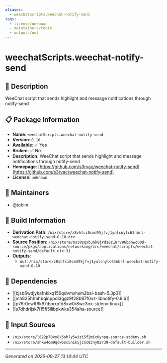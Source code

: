 ```yaml
---
aliases:
  - weechatScripts.weechat-notify-send
tags:
  - license/unknown
  - maintainers/tobim
  - outputs/out
---
```


# weechatScripts.weechat-notify-send

## 📝 Description

WeeChat script that sends highlight and message notifications through notify-send

## 📋 Package Information

- **Name**: `weechatScripts.weechat-notify-send`
- **Version**: `0.10`
- **Available**: ✅ Yes
- **Broken**: ✅ No
- **Description**: WeeChat script that sends highlight and message notifications through notify-send
- **Homepage**: [https://github.com/s3rvac/weechat-notify-send](https://github.com/s3rvac/weechat-notify-send)
- **License**: `unknown`
## 👥 Maintainers

- @tobim


## 🔧 Build Information

- **Derivation Path**: `/nix/store/z8vhfci0cmd95jfvj1yalcnylc63nbrl-weechat-notify-send-0.10.drv`
- **Source Position**: `/nix/store/ns30sqxb36k8jrds8z18rv96bpnwc60d-source/pkgs/applications/networking/irc/weechat/scripts/weechat-notify-send/default.nix:31`
- **Outputs**:
  - `out`:  `/nix/store/z8vhfci0cmd95jfvj1yalcnylc63nbrl-weechat-notify-send-0.10`

## 🔗 Dependencies

- [[bjsb6wdjykafnkixq156qdvmxhsm2bai-bash-5.3p3]]
- [[mh835h1mhbqinppdi3ggz9f28b87f0vz-libnotify-0.8.6]]
- [[p76r0cwlf6k97ibprrpfd8xw0r8wc3nx-stdenv-linux]]
- [[s7dhdrijsk7i15fi5llibpkwks354aha-source]]

## 📁 Input Sources

- `/nix/store/l622p70vy8k5sh7y5wizi5f2mic6ynpg-source-stdenv.sh`
- `/nix/store/shkw4qm9qcw5sc5n1k5jznc83ny02r39-default-builder.sh`

---
*Generated on 2025-09-27 13:14:44 UTC*
